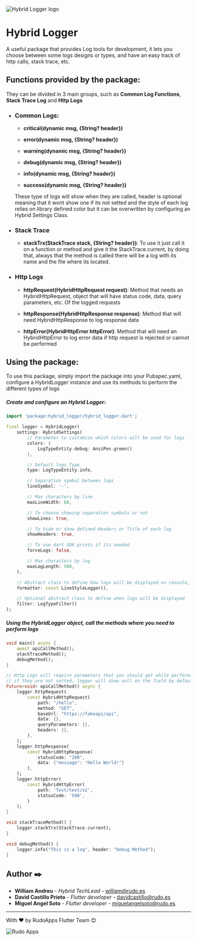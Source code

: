 ![Hybrid Logger logo](https://raw.githubusercontent.com/rudoapps/hybrid-storage/main/flutter/images/hybrid-logger/hybrid-logger-logo.png)

# Hybrid Logger

A useful package that provides Log tools for development, it lets you choose between some logs designs or types, and have an easy track of http calls, stack trace, etc. 

## Functions provided by the package:

They can be divided in 3 main groups, such as **Common Log Functions**, **Stack Trace Log** and **Http Logs**

- ### Common Logs:

   - **critical(dynamic msg, {String? header})** 

   - **error(dynamic msg, {String? header})**

   - **warning(dynamic msg, {String? header})**

   - **debug(dynamic msg, {String? header})**

   - **info(dynamic msg, {String? header})**

   - **success(dynamic msg, {String? header})**

    These type of logs will show when they are called, header is optional meaning that it wont show one if its not setted and the style of each log relies on library defined color but it can be overwritten by configuring an Hybrid Settings Class.

- ### Stack Trace

   - **stackTrx(StackTrace stack, {String? header})**: To use it just call it on a function or method and give it the StackTrace.current, by doing that, always that the method is called there will be a log with its name and the file where its located.

- ### Http Logs

   - **httpRequest(HybridHttpRequest request)**: Method that needs an HybridHttpRequest, object that will have status code, data, query parameters, etc. Of the logged requests

   - **httpResponse(HybridHttpResponse response)**: Method that will need HybridHttpResponse to log response data 

   - **httpError(HybridHttpError httpError)**: Method that will need an HybridHttpError to log error data if http request is rejected or cannot be performed

## Using the package:

To use this package, simply import the package into your Pubspec.yaml, configure a HybridLogger instance and use its methods to perform the different types of logs

##### Create and configure an Hybrid Logger:

```dart
import 'package:hybrid_logger/hybrid_logger.dart';

final logger = HybridLogger(
    settings: HybridSettings(
        // Parameter to customize which colors will be used for logs
        colors: {
            LogTypeEntity.debug: AnsiPen.green()
        },

        // Default logs Type
        type: LogTypeEntity.info,

        // Separation symbol between logs
        lineSymbol: '-',

        // Max characters by line
        maxLineWidth: 60,

        // To choose showing separation symbols or not
        showLines: true,

        // To hide or show defined Headers or Title of each log
        showHeaders: true,

        // To use dart SDK prints if its needed
        forceLogs: false,

        // Max characters by log
        maxLogLength: 500,
    ),

    // Abstract class to define how logs will be displayed on console, default Impl is "LineStyleLogger"
    formatter: const LineStyleLogger(),

    // Optional abstract class to define when logs will be displayed
    filter: LogTypeFilter()
);
```

##### Using the HybridLogger object, call the methods where you need to perform logs

```dart
void main() async {
    await apiCallMethod();
    stackTraceMethod();
    debugMethod();
}

// Http Logs will require parameters that you should get while performing an api call,
// if they are not setted, logger will show null on the field by default
Future<void> apiCallMethod() async {
    logger.httpRequest(
        const HybridHttpRequest(
            path: "/hello",
            method: "GET",
            baseUrl: "https://fakeapi/api",
            data: {},
            queryParameters: {},
            headers: {},
        ),
    );
    logger.httpResponse(
        const HybridHttpResponse(
            statusCode: "200",
            data: {"message": "Hello World!"}
        ),
    );
    logger.httpError(
        const HybridHttpError(
            path: 'Test/text/v2', 
            statusCode: '500',
        )
    );
}

void stackTraceMethod() {
    logger.stackTrx(StackTrace.current);
}

void debugMethod() {
    logger.info("This is a log", header: "Debug Method");
}
```

## Author ✒️

* **William Andreu** - *Hybrid TechLead* - [william@rudo.es](william@rudo.es)
* **David Castillo Prieto** - *Flutter developer* - [davidcastillo@rudo.es](davidcastillo@rudo.es)
* **Miguel Angel Soto** - *Flutter developer* - [miguelangelsoto@rudo.es](miguelangelsoto@rudo.es)
---

With ❤️ by RudoApps Flutter Team 😊

![Rudo Apps](https://rudo.es/wp-content/uploads/logo-rudo.svg)